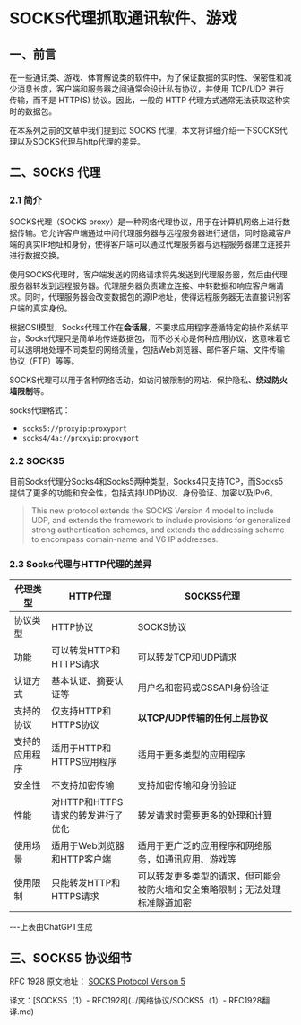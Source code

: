 # SOCKS代理抓取通讯软件、游戏

## 一、前言

在一些通讯类、游戏、体育解说类的软件中，为了保证数据的实时性、保密性和减少消息长度，客户端和服务器之间通常会设计私有协议，并使用 TCP/UDP 进行传输，而不是 HTTP(S) 协议。因此，一般的 HTTP 代理方式通常无法获取这种实时的数据包。

在本系列之前的文章中我们提到过 SOCKS 代理，本文将详细介绍一下SOCKS代理以及SOCKS代理与http代理的差异。

## 二、SOCKS 代理

### 2.1 简介

SOCKS代理（SOCKS proxy）是一种网络代理协议，用于在计算机网络上进行数据传输。它允许客户端通过中间代理服务器与远程服务器进行通信，同时隐藏客户端的真实IP地址和身份，使得客户端可以通过代理服务器与远程服务器建立连接并进行数据交换。

使用SOCKS代理时，客户端发送的网络请求将先发送到代理服务器，然后由代理服务器转发到远程服务器。代理服务器负责建立连接、中转数据和响应客户端请求。同时，代理服务器会改变数据包的源IP地址，使得远程服务器无法直接识别客户端的真实身份。

根据OSI模型，Socks代理工作在**会话层**，不要求应用程序遵循特定的操作系统平台，Socks代理只是简单地传递数据包，而不必关心是何种应用协议，这意味着它可以透明地处理不同类型的网络流量，包括Web浏览器、邮件客户端、文件传输协议（FTP）等等。

SOCKS代理可以用于各种网络活动，如访问被限制的网站、保护隐私、**绕过防火墙限制**等。

socks代理格式：

- `socks5://proxyip:proxyport`
- `socks4/4a://proxyip:proxyport`

### 2.2 SOCKS5

目前Socks代理分Socks4和Socks5两种类型，Socks4只支持TCP，而Socks5 提供了更多的功能和安全性，包括支持UDP协议、身份验证、加密以及IPv6。

> This new protocol extends the SOCKS Version 4 model to include UDP, and extends the framework to include provisions for generalized strong authentication schemes, and extends the addressing scheme to encompass domain-name and V6 IP addresses.

### 2.3 Socks代理与HTTP代理的差异

| 代理类型 | HTTP代理 | SOCKS5代理 |
| --- | --- | --- |
| 协议类型 | HTTP协议 | SOCKS协议 |
| 功能 | 可以转发HTTP和HTTPS请求 | 可以转发TCP和UDP请求 |
| 认证方式 | 基本认证、摘要认证等 | 用户名和密码或GSSAPI身份验证 |
| 支持的协议 | 仅支持HTTP和HTTPS协议 | **以TCP/UDP传输的任何上层协议** |
| 支持的应用程序 | 适用于HTTP和HTTPS应用程序 | 适用于更多类型的应用程序 |
| 安全性 | 不支持加密传输 | 支持加密传输和身份验证 |
| 性能 | 对HTTP和HTTPS请求的转发进行了优化 | 转发请求时需要更多的处理和计算 |
| 使用场景 | 适用于Web浏览器和HTTP客户端 | 适用于更广泛的应用程序和网络服务，如通讯应用、游戏等 |
| 使用限制 | 只能转发HTTP和HTTPS请求 | 可以转发更多类型的请求，但可能会被防火墙和安全策略限制；无法处理标准隧道加密 |

---上表由ChatGPT生成

## 三、SOCKS5 协议细节

RFC 1928 原文地址： [SOCKS Protocol Version 5](https://tools.ietf.org/pdf/rfc1928.pdf)

译文：[SOCKS5（1）- RFC1928](../网络协议/SOCKS5（1）- RFC1928翻译.md)
